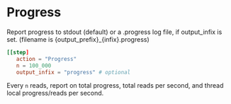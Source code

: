 
# Progress

Report progress to stdout (default) or a .progress log file,
if output_infix is set. (filename is {output_prefix}_{infix}.progress)

```toml
[[step]
   action = "Progress"
   n = 100_000
   output_infix = "progress" # optional
```

Every `n` reads, report on total progress, total reads per second, and thread local progress/reads per second.

